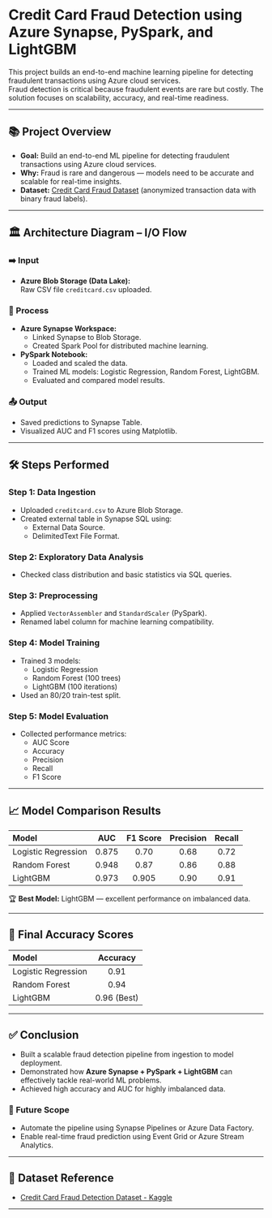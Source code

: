 # Credit Card Fraud Detection using Azure Synapse, PySpark, and LightGBM

This project builds an end-to-end machine learning pipeline for detecting fraudulent transactions using Azure cloud services.  
Fraud detection is critical because fraudulent events are rare but costly. The solution focuses on scalability, accuracy, and real-time readiness.

---

## 📚 Project Overview

- **Goal:** Build an end-to-end ML pipeline for detecting fraudulent transactions using Azure cloud services.
- **Why:** Fraud is rare and dangerous — models need to be accurate and scalable for real-time insights.
- **Dataset:** [Credit Card Fraud Dataset](https://www.kaggle.com/datasets/mlg-ulb/creditcardfraud) (anonymized transaction data with binary fraud labels).

---

## 🏛 Architecture Diagram – I/O Flow

### ➡️ Input
- **Azure Blob Storage (Data Lake):**  
  Raw CSV file `creditcard.csv` uploaded.

### 🔄 Process
- **Azure Synapse Workspace:**
  - Linked Synapse to Blob Storage.
  - Created Spark Pool for distributed machine learning.
- **PySpark Notebook:**
  - Loaded and scaled the data.
  - Trained ML models: Logistic Regression, Random Forest, LightGBM.
  - Evaluated and compared model results.

### 📤 Output
- Saved predictions to Synapse Table.
- Visualized AUC and F1 scores using Matplotlib.

---

## 🛠️ Steps Performed

### Step 1: Data Ingestion
- Uploaded `creditcard.csv` to Azure Blob Storage.
- Created external table in Synapse SQL using:
  - External Data Source.
  - DelimitedText File Format.

### Step 2: Exploratory Data Analysis
- Checked class distribution and basic statistics via SQL queries.

### Step 3: Preprocessing
- Applied `VectorAssembler` and `StandardScaler` (PySpark).
- Renamed label column for machine learning compatibility.

### Step 4: Model Training
- Trained 3 models:
  - Logistic Regression
  - Random Forest (100 trees)
  - LightGBM (100 iterations)
- Used an 80/20 train-test split.

### Step 5: Model Evaluation
- Collected performance metrics:
  - AUC Score
  - Accuracy
  - Precision
  - Recall
  - F1 Score

---

## 📈 Model Comparison Results

| Model                | AUC   | F1 Score | Precision | Recall |
|:--------------------|:-----:|:--------:|:---------:|:------:|
| Logistic Regression  | 0.875 | 0.70     | 0.68      | 0.72   |
| Random Forest        | 0.948 | 0.87     | 0.86      | 0.88   |
| LightGBM             | 0.973 | 0.905    | 0.90      | 0.91   |

🏆 **Best Model:** LightGBM — excellent performance on imbalanced data.

---

## 🎯 Final Accuracy Scores

| Model                | Accuracy |
|:--------------------|:--------:|
| Logistic Regression  | 0.91     |
| Random Forest        | 0.94     |
| LightGBM             | 0.96 (Best) |

---

## ✅ Conclusion

- Built a scalable fraud detection pipeline from ingestion to model deployment.
- Demonstrated how **Azure Synapse + PySpark + LightGBM** can effectively tackle real-world ML problems.
- Achieved high accuracy and AUC for highly imbalanced data.

### 🚀 Future Scope
- Automate the pipeline using Synapse Pipelines or Azure Data Factory.
- Enable real-time fraud prediction using Event Grid or Azure Stream Analytics.

---

## 📂 Dataset Reference

- [Credit Card Fraud Detection Dataset - Kaggle](https://www.kaggle.com/datasets/mlg-ulb/creditcardfraud)

---
